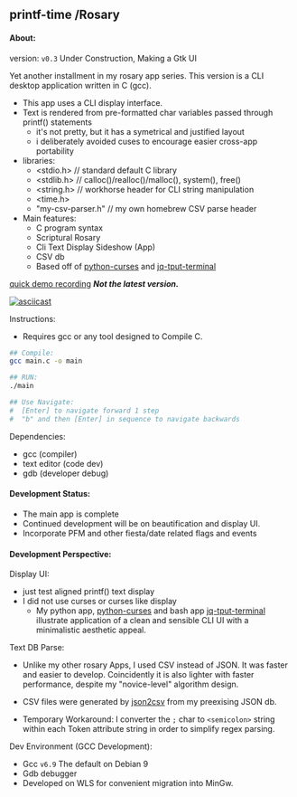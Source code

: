## printf-time /Rosary

#### About:

version: ```v0.3``` Under Construction, Making a Gtk UI

Yet another installment in my rosary app series. This version is a CLI desktop application written in C (gcc).

* This app uses a CLI display interface.
* Text is rendered from pre-formatted char variables passed through printf() statements
	* it's not pretty, but it has a symetrical and justified layout
	* i deliberately avoided cuses to encourage easier cross-app portability
* libraries:
	* <stdio.h>	// standard default C library
	* <stdlib.h>	// calloc()/realloc()/malloc(), system(), free()
	* <string.h>	// workhorse header for CLI string manipulation
	* <time.h>
	* "my-csv-parser.h"	// my own homebrew CSV parse header
* Main features:
	* C program syntax
	* Scriptural Rosary
	* Cli Text Display Sideshow (App)
	* CSV db
	* Based off of [python-curses](https://github.com/mezcel/python-curses.git) and [jq-tput-terminal](https://github.com/mezcel/jq-tput-terminal.git)

[quick demo recording](https://asciinema.org/a/262232) ***Not the latest version.***

[![asciicast](https://asciinema.org/a/262232.svg)](https://asciinema.org/a/262232)

Instructions:

* Requires gcc or any tool designed to Compile C.

```bash
## Compile:
gcc main.c -o main

## RUN:
./main

## Use Navigate:
#  [Enter] to navigate forward 1 step
#  "b" and then [Enter] in sequence to navigate backwards
```

Dependencies:

* gcc (compiler)
* text editor (code dev)
* gdb (developer debug)

#### Development Status:

* The main app is complete
* Continued development will be on beautification and display UI.
* Incorporate PFM and other fiesta/date related flags and events

#### Development Perspective:

Display UI:

* just test aligned printf() text display
* I did not use curses or curses like display
	* My python app, [python-curses](https://github.com/mezcel/python-curses) and bash app [jq-tput-terminal](https://github.com/mezcel/jq-tput-terminal) illustrate application of a clean and sensible CLI UI with a minimalistic aesthetic appeal.

Text DB Parse:

* Unlike my other rosary Apps, I used CSV instead of JSON. It was faster and easier to develop. Coincidently it is also lighter with faster performance, despite my "novice-level" algorithm design.

* CSV files were generated by [json2csv](https://www.csvjson.com/json2csv) from my preexising JSON db.

* Temporary Workaround: I converter the ```;``` char to ```<semicolon>``` string within each Token attribute string in order to simplify regex parsing.

Dev Environment (GCC Development):

* Gcc ```v6.9``` The default on Debian 9
* Gdb debugger
* Developed on WLS for convenient migration into MinGw.
